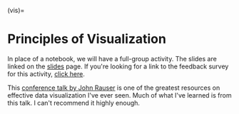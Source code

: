 (vis)=
# Principles of Visualization

In place of a notebook, we will have a full-group activity. The slides are linked on the [slides](slides) page. If you're looking for a link to the feedback survey for this activity, <a href="https://forms.gle/PpoKEGgjPfkPtTn86" target="_blank" rel="noopener noreferrer">click here</a>.


This [conference talk by John Rauser](https://www.youtube.com/watch?v=fSgEeI2Xpdc) is one of the greatest resources on effective data visualization I've ever seen. Much of what I've learned is from this talk. I can't recommend it highly enough.
